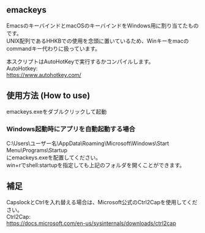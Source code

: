## emackeys
EmacsのキーバインドとmacOSのキーバインドをWindows用に割り当てたものです。  
UNIX配列であるHHKBでの使用を念頭に置いているため、Winキーをmacのcommandキー代わりに扱っています。  

本スクリプトはAutoHotKeyで実行するかコンパイルします。  
AutoHotkey:  
https://www.autohotkey.com/

## 使用方法 (How to use)
emackeys.exeをダブルクリックして起動  

### Windows起動時にアプリを自動起動する場合
C:\Users\ユーザー名\AppData\Roaming\Microsoft\Windows\Start Menu\Programs\Startup  
にemackeys.exeを配置してください。  
win+rでshell:startupを指定しても上記のフォルダを開くことができます。  

## 補足
CapslockとCtrlを入れ替える場合は、Microsoft公式のCtrl2Capを使用してください。  
Ctrl2Cap:  
https://docs.microsoft.com/en-us/sysinternals/downloads/ctrl2cap